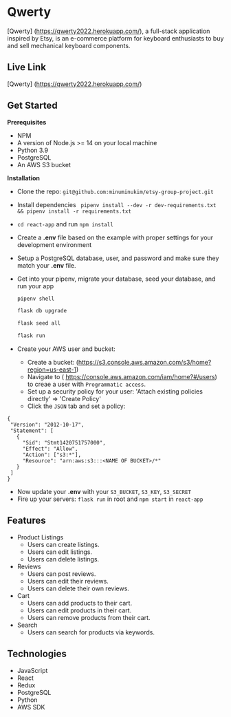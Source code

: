 # Qwerty
[Qwerty] (https://qwerty2022.herokuapp.com/), a full-stack application inspired by Etsy, is an e-commerce platform for keyboard enthusiasts to buy and sell mechanical keyboard components.

## Live Link
[Qwerty] (https://qwerty2022.herokuapp.com/)

## Get Started
**Prerequisites**
- NPM
- A version of Node.js >= 14 on your local machine
- Python 3.9
- PostgreSQL
- An AWS S3 bucket

**Installation**
- Clone the repo: `git@github.com:minuminukim/etsy-group-project.git`
- Install dependencies ``` pipenv install --dev -r dev-requirements.txt && pipenv install -r requirements.txt```
- `cd react-app` and run `npm install`
- Create a **.env** file based on the example with proper settings for your development environment
- Setup a PostgreSQL database, user, and password and make sure they match your **.env** file.
- Get into your pipenv, migrate your database, seed your database, and run your app
 
   ```bash
   pipenv shell
   ```

   ```bash
   flask db upgrade
   ```

   ```bash
   flask seed all
   ```

   ```bash
   flask run
- Create your AWS user and bucket:
    - Create a bucket: (https://s3.console.aws.amazon.com/s3/home?region=us-east-1)
    - Navigate to ( https://console.aws.amazon.com/iam/home?#/users) to creae a user with `Programmatic access`.
    - Set up a security policy for your user: 'Attach existing policies directly' => 'Create Policy'
    - Click the `JSON` tab and set a policy:
 ```
 {
  "Version": "2012-10-17",
  "Statement": [
    {
      "Sid": "Stmt1420751757000",
      "Effect": "Allow",
      "Action": ["s3:*"],
      "Resource": "arn:aws:s3:::<NAME OF BUCKET>/*"
    }
  ]
}
```
- Now update your **.env** with your `S3_BUCKET`, `S3_KEY`, `S3_SECRET`
- Fire up your servers: `flask run` in root and `npm start` in `react-app`

## Features
- Product Listings
  - Users can create listings.
  - Users can edit listings.
  - Users can delete listings.
- Reviews
  - Users can post reviews.
  - Users can edit their reviews.
  - Users can delete their own reviews.
- Cart
  - Users can add products to their cart.
  - Users can edit products in their cart.
  - Users can remove products from their cart.
- Search
  - Users can search for products via keywords.

## Technologies
- JavaScript
- React
- Redux
- PostgreSQL
- Python
- AWS SDK
